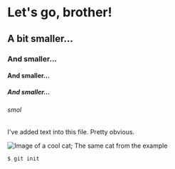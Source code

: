 # Let's go, brother!

## A bit smaller...

### And smaller...

#### And smaller...

##### And smaller...

###### smol

I've added text into this file. Pretty obvious.

![Image of a cool cat; The same cat from the example](https://octodex.github.com/images/yaktocat.png)

```
$ git init
```
